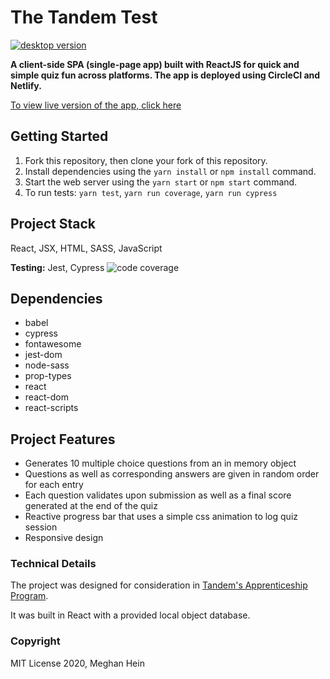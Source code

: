 # The Tandem Test

[![desktop version](https://github.com/meghein/tandem-test/blob/master/docs/desktop.gif?raw=true)](https://github.com/meghein/tandem-test)

__A client-side SPA (single-page app) built with ReactJS for quick and simple quiz fun across platforms. The app is deployed using CircleCI and Netlify.__

[To view live version of the app, click here](https://the-tandem-test.netlify.app/ "Netlify deployment")

## Getting Started
1. Fork this repository, then clone your fork of this repository.
2. Install dependencies using the `yarn install` or `npm install` command.
3. Start the web server using the `yarn start` or `npm start` command.
4. To run tests: `yarn test`, `yarn run coverage`, `yarn run cypress`

## Project Stack
React, JSX, HTML, SASS, JavaScript

__Testing:__ Jest, Cypress ![code coverage](https://badgen.net/badge/coverage/95.83%25/green)

## Dependencies
- babel
- cypress
- fontawesome
- jest-dom
- node-sass
- prop-types
- react
- react-dom
- react-scripts

## Project Features
- Generates 10 multiple choice questions from an in memory object
- Questions as well as corresponding answers are given in random order for each entry
- Each question validates upon submission as well as a final score generated at the end of the quiz
- Reactive progress bar that uses a simple css animation to log quiz session
- Responsive design

### Technical Details
The project was designed for consideration in [Tandem's Apprenticeship Program](https://madeintandem.com/about/apprenticeship-program/).

It was built in React with a provided local object database.

### Copyright
MIT License 2020, Meghan Hein